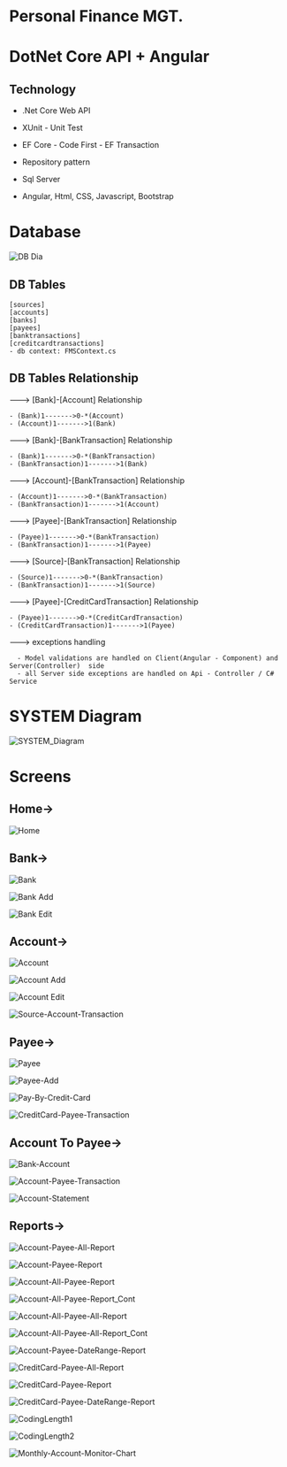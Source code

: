 # Personal Finance MGT. 

# DotNet Core API + Angular

Technology
----------
- .Net Core Web API

- XUnit - Unit Test

- EF Core - Code First - EF Transaction

- Repository pattern

- Sql Server

- Angular, Html, CSS, Javascript, Bootstrap


# Database

![DB Dia](https://user-images.githubusercontent.com/26190114/138147456-0ff12e8b-1dc7-46f6-967b-27b44942e4ec.PNG)



DB Tables
---------
    [sources]
    [accounts]
    [banks]
    [payees]
    [banktransactions] 
    [creditcardtransactions]    
    - db context: FMSContext.cs


DB Tables Relationship
----------------------

---> [Bank]-[Account] Relationship

	- (Bank)1------->0-*(Account)
	- (Account)1------->1(Bank)
  

---> [Bank]-[BankTransaction] Relationship

	- (Bank)1------->0-*(BankTransaction)
	- (BankTransaction)1------->1(Bank)
  

---> [Account]-[BankTransaction] Relationship

	- (Account)1------->0-*(BankTransaction)
	- (BankTransaction)1------->1(Account)
  

---> [Payee]-[BankTransaction] Relationship

	- (Payee)1------->0-*(BankTransaction)
	- (BankTransaction)1------->1(Payee)
  

---> [Source]-[BankTransaction] Relationship

	- (Source)1------->0-*(BankTransaction)
	- (BankTransaction)1------->1(Source)
  

---> [Payee]-[CreditCardTransaction] Relationship

	- (Payee)1------->0-*(CreditCardTransaction)
	- (CreditCardTransaction)1------->1(Payee)
  


---> exceptions handling

	  - Model validations are handled on Client(Angular - Component) and Server(Controller)  side
	  - all Server side exceptions are handled on Api - Controller / C# Service



# SYSTEM Diagram


![SYSTEM_Diagram](https://user-images.githubusercontent.com/26190114/130498428-5357a158-389a-4848-93f8-ee730b1fe22c.jpg)



# Screens

## Home->

![Home](https://user-images.githubusercontent.com/26190114/139503501-bac2d688-ee59-485c-b0c7-eeb96f4aedf8.PNG)


## Bank->

![Bank](https://user-images.githubusercontent.com/26190114/130495810-d984cb3c-ee15-47ea-8e89-797c4f6807fc.PNG)


![Bank Add](https://user-images.githubusercontent.com/26190114/130495830-005461b0-15fa-4797-b7ae-be63bd4e8f23.PNG)


![Bank Edit](https://user-images.githubusercontent.com/26190114/130495849-bc8ae8de-9476-43b5-b86d-f55963cf86f1.PNG)


## Account->

![Account](https://user-images.githubusercontent.com/26190114/130495869-5284c45b-8a06-4d92-90b1-fe93caf6bdac.PNG)


![Account Add](https://user-images.githubusercontent.com/26190114/130495877-8450ca3c-369b-4e70-a4ca-e490ec7cf6d5.PNG)


![Account Edit](https://user-images.githubusercontent.com/26190114/130495891-c816459f-feb6-48f2-a6f1-3a2ee74b880f.PNG)


![Source-Account-Transaction](https://user-images.githubusercontent.com/26190114/130496757-beec5eef-84d7-4dd9-ba33-0cf1a6785782.PNG)


## Payee->

![Payee](https://user-images.githubusercontent.com/26190114/130496002-ce7f1b9b-fdee-42b6-8fe0-9328d86b5b53.PNG)


![Payee-Add](https://user-images.githubusercontent.com/26190114/130496011-51318edb-1099-4d2e-84bb-b7cec7dd93fb.PNG)


![Pay-By-Credit-Card](https://user-images.githubusercontent.com/26190114/130496036-c5c37dce-fe6d-4f84-88f0-b8e6847bccf2.PNG)


![CreditCard-Payee-Transaction](https://user-images.githubusercontent.com/26190114/130496211-21aca458-5336-48e1-a6ec-e0d0ffe28da6.PNG)


## Account To Payee->

![Bank-Account](https://user-images.githubusercontent.com/26190114/130496518-88f9478a-6152-44b4-a5c9-c1cd1a7b39ac.PNG)


![Account-Payee-Transaction](https://user-images.githubusercontent.com/26190114/130496132-766717cb-39f7-462d-a677-5e7f4b95b8de.PNG)


![Account-Statement](https://user-images.githubusercontent.com/26190114/130496140-b18ddf6c-4793-4c50-bcbb-685c1aa19664.PNG)


## Reports->

![Account-Payee-All-Report](https://user-images.githubusercontent.com/26190114/130496874-5f2f7957-e158-4e4a-93c6-ad1dc7ecc1e9.PNG)


![Account-Payee-Report](https://user-images.githubusercontent.com/26190114/130496884-1af65b14-b584-45ae-b2a3-f09e64205a44.PNG)


![Account-All-Payee-Report](https://user-images.githubusercontent.com/26190114/130496898-fe832240-a9cc-429b-bdc8-d33cd0ed7063.PNG)


![Account-All-Payee-Report_Cont](https://user-images.githubusercontent.com/26190114/130496965-b070078e-1e72-43fb-9a58-aac05167e3d0.PNG)


![Account-All-Payee-All-Report](https://user-images.githubusercontent.com/26190114/130497007-7d998197-99af-470d-b69f-cea0e83f46f9.PNG)


![Account-All-Payee-All-Report_Cont](https://user-images.githubusercontent.com/26190114/130497015-2e09f3c1-d3a0-489f-b90e-e1c4d7e05cf4.PNG)


![Account-Payee-DateRange-Report](https://user-images.githubusercontent.com/26190114/130497037-334c913e-f92b-4869-bb64-2b2b0cbb8bbb.PNG)


![CreditCard-Payee-All-Report](https://user-images.githubusercontent.com/26190114/130497109-d8ac2eb1-b4f5-4251-961a-16f8943d320a.PNG)


![CreditCard-Payee-Report](https://user-images.githubusercontent.com/26190114/130497134-b8663c16-021c-45fa-8c80-0fbb60a73e06.PNG)


![CreditCard-Payee-DateRange-Report](https://user-images.githubusercontent.com/26190114/130497160-5ff56734-05f0-43b0-9f4b-f8b736aed7b5.PNG)


![CodingLength1](https://user-images.githubusercontent.com/26190114/139483139-5cbce66a-df9e-4dd7-b7fd-59879b2d47d0.PNG)


![CodingLength2](https://user-images.githubusercontent.com/26190114/139483157-2b74bc67-2c23-446d-8f65-5bcf188329a4.PNG)


![Monthly-Account-Monitor-Chart](https://user-images.githubusercontent.com/26190114/130497211-31294883-be5d-4299-8c45-99fa7e2784e8.PNG)


